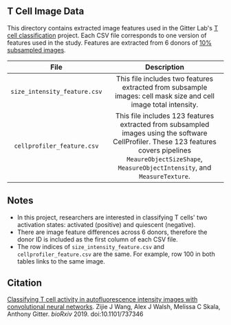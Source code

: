 ## T Cell Image Data

This directory contains extracted image features used in the Gitter Lab's [T cell classification](https://github.com/gitter-lab/t-cell-classification) 
project. Each CSV file corresponds to one version of features used in the study.
Features are extracted from 6 donors of [10% subsampled images](https://github.com/gitter-lab/t-cell-classification/tree/master/images).

|File|Description|
|:---:|:---:|
|`size_intensity_feature.csv`|This file includes two features extracted from subsample images: cell mask size and cell image total intensity.|
|`cellprofiler_feature.csv`|This file includes 123 features extracted from subsampled images using the software CellProfiler. These 123 features covers pipelines `MeaureObjectSizeShape`, `MeasureObjectIntensity`, and `MeasureTexture`.|

## Notes

- In this project, researchers are interested in classifying T cells' two
activation states: activated (positive) and quiescent (negative).
- There are image feature differences across 6 donors, therefore the donor ID is
included as the first column of each CSV file.
- The row indices of `size_intensity_feature.csv` and `cellprofiler_feature.csv`
are the same. For example, row 100 in both tables links to the same image.

## Citation

[Classifying T cell activity in autofluorescence intensity images with convolutional neural networks](https://doi.org/10.1101/737346).
Zijie J Wang, Alex J Walsh, Melissa C Skala, Anthony Gitter.
*bioRxiv* 2019. doi:10.1101/737346
